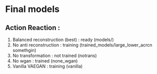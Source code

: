 # Final models

## Action Reaction : 
1. Balanced reconstruction (best) : ready (models/<unique>)
2. No anti reconstruction : training (trained_models/large_lower_acrcn somethgin)
4. No transformation : not trained (notrans)
5. No wgan : trained (none_wgan)
6. Vanilla VAEGAN : training (vanilla)